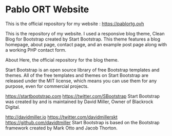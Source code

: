 # Pablo ORT Website
This is the official repository for my website : https://pablortg.ovh

This is the repository of my website. I used a responsive blog theme, Clean Blog for Bootstrap created by Start Bootstrap. This theme features a blog homepage, about page, contact page, and an example post page along with a working PHP contact form.

About
Here, the official repository for the blog theme.

Start Bootstrap is an open source library of free Bootstrap templates and themes. All of the free templates and themes on Start Bootstrap are released under the MIT license, which means you can use them for any purpose, even for commercial projects.

https://startbootstrap.com
https://twitter.com/SBootstrap
Start Bootstrap was created by and is maintained by David Miller, Owner of Blackrock Digital.

http://davidmiller.io
https://twitter.com/davidmillerskt
https://github.com/davidtmiller
Start Bootstrap is based on the Bootstrap framework created by Mark Otto and Jacob Thorton.
